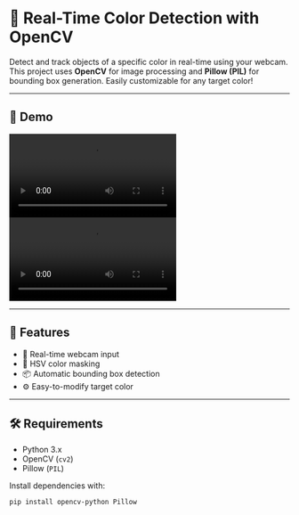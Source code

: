 # 🎨 Real-Time Color Detection with OpenCV

Detect and track objects of a specific color in real-time using your webcam. This project uses **OpenCV** for image processing and **Pillow (PIL)** for bounding box generation. Easily customizable for any target color!

---

## 📸 Demo

![Color Detection Demo](gif1.mp4)
![Color Detection Demo](gif2.mp4)



---

## 🧠 Features

- 🎥 Real-time webcam input
- 🌈 HSV color masking
- 📦 Automatic bounding box detection
- ⚙️ Easy-to-modify target color

---

## 🛠️ Requirements

- Python 3.x
- OpenCV (`cv2`)
- Pillow (`PIL`)

Install dependencies with:

```bash
pip install opencv-python Pillow
